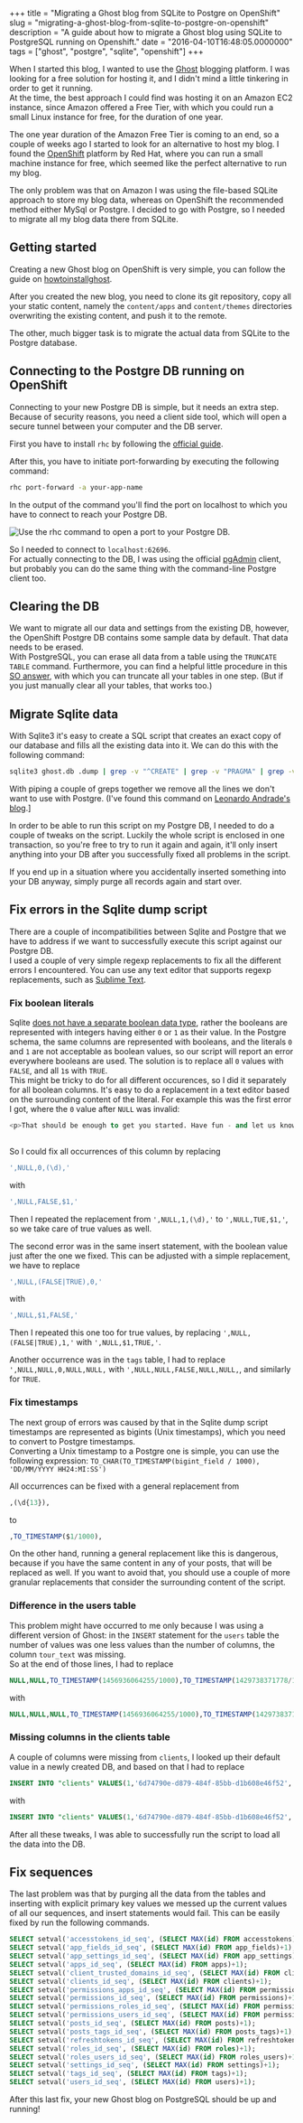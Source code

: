 +++
title = "Migrating a Ghost blog from SQLite to Postgre on OpenShift"
slug = "migrating-a-ghost-blog-from-sqlite-to-postgre-on-openshift"
description = "A guide about how to migrate a Ghost blog using SQLite to PostgreSQL running on Openshift."
date = "2016-04-10T16:48:05.0000000"
tags = ["ghost", "postgre", "sqlite", "openshift"]
+++

When I started this blog, I wanted to use the [Ghost](https://ghost.org/) blogging platform. I was looking for a free solution for hosting it, and I didn't mind a little tinkering in order to get it running.  
At the time, the best approach I could find was hosting it on an Amazon EC2 instance, since Amazon offered a Free Tier, with which you could run a small Linux instance for free, for the duration of one year.

The one year duration of the Amazon Free Tier is coming to an end, so a couple of weeks ago I started to look for an alternative to host my blog. I found the [OpenShift](https://www.openshift.com/) platform by Red Hat, where you can run a small machine instance for free, which seemed like the perfect alternative to run my blog.  

The only problem was that on Amazon I was using the file-based SQLite approach to store my blog data, whereas on OpenShift the recommended method either MySql or Postgre. I decided to go with Postgre, so I needed to migrate all my blog data there from SQLite.

## Getting started

Creating a new Ghost blog on OpenShift is very simple, you can follow the guide on [howtoinstallghost](https://www.howtoinstallghost.com/how-to-install-ghost-on-openshift/).

After you created the new blog, you need to clone its git repository, copy all your static content, namely the `content/apps` and `content/themes` directories overwriting the existing content, and push it to the remote.

The other, much bigger task is to migrate the actual data from SQLite to the Postgre database.

## Connecting to the Postgre DB running on OpenShift

Connecting to your new Postgre DB is simple, but it needs an extra step. Because of security reasons, you need a client side tool, which will open a secure tunnel between your computer and the DB server.

First you have to install `rhc` by following the [official guide](https://developers.openshift.com/en/getting-started-windows.html#client-tools).

After this, you have to initiate port-forwarding by executing the following command:

```bash
rhc port-forward -a your-app-name
```

In the output of the command you'll find the port on localhost to which you have to connect to reach your Postgre DB.

![Use the rhc command to open a port to your Postgre DB.](/images/2016/04/rhc-port-forward.png)

So I needed to connect to `localhost:62696`.  
For actually connecting to the DB, I was using the official [pgAdmin](http://www.pgadmin.org/) client, but probably you can do the same thing with the command-line Postgre client too.

## Clearing the DB

We want to migrate all our data and settings from the existing DB, however, the OpenShift Postgre DB contains some sample data by default. That data needs to be erased.  
With PostgreSQL, you can erase all data from a table using the `TRUNCATE TABLE` command. Furthermore, you can find a helpful little procedure in this [SO answer](https://stackoverflow.com/questions/2829158/truncating-all-tables-in-a-postgres-database), with which you can truncate all your tables in one step. (But if you just manually clear all your tables, that works too.)

## Migrate Sqlite data

With Sqlite3 it's easy to create a SQL script that creates an exact copy of our database and fills all the existing data into it. We can do this with the following command:

```bash
sqlite3 ghost.db .dump | grep -v "^CREATE" | grep -v "PRAGMA" | grep -v "sqlite_sequence" > blog.dump.sql
```

With piping a couple of greps together we remove all the lines we don't want to use with Postgre. (I've found this command on [Leonardo Andrade's blog](https://andrade.io/ghost-blog-migrate-from-sqlite-to-postgres/).]

In order to be able to run this script on my Postgre DB, I needed to do a couple of tweaks on the script. Luckily the whole script is enclosed in one transaction, so you're free to try to run it again and again, it'll only insert anything into your DB after you successfully fixed all problems in the script.

If you end up in a situation where you accidentally inserted something into your DB anyway, simply purge all records again and start over.

## Fix errors in the Sqlite dump script

There are a couple of incompatibilities between Sqlite and Postgre that we have to address if we want to successfully execute this script against our Postgre DB.  
I used a couple of very simple regexp replacements to fix all the different errors I encountered. You can use any text editor that supports regexp replacements, such as [Sublime Text](https://www.sublimetext.com/).  

### Fix boolean literals

Sqlite [does not have a separate boolean data type](https://www.sqlite.org/datatype3.html), rather the booleans are represented with integers having either `0` or `1` as their value. In the Postgre schema, the same columns are represented with booleans, and the literals `0` and `1` are not acceptable as boolean values, so our script will report an error everywhere booleans are used. The solution is to replace all `0` values with `FALSE`, and all `1`s with `TRUE`.  
This might be tricky to do for all different occurences, so I did it separately for all boolean columns. It's easy to do a replacement in a text editor based on the surrounding content of the literal. For example this was the first error I got, where the `0` value after `NULL` was invalid:

```sql
<p>That should be enough to get you started. Have fun - and let us know what you think :)</p>',NULL,0,0,'draft','en_US',NULL,NULL,1,1429738370592,1,1430050851451,1,1429738370623,1);
                                                                                                    ^
```

So I could fix all occurrences of this column by replacing

```sql
',NULL,0,(\d),'
```

with

```sql
',NULL,FALSE,$1,'
```

Then I repeated the replacement from `',NULL,1,(\d),'` to `',NULL,TUE,$1,'`, so we take care of true values as well. 

The second error was in the same insert statement, with the boolean value just after the one we fixed. This can be adjusted with a simple replacement, we have to replace

```sql
',NULL,(FALSE|TRUE),0,'
```

with

```sql
',NULL,$1,FALSE,'
```

Then I repeated this one too for true values, by replacing `',NULL,(FALSE|TRUE),1,'` with `',NULL,$1,TRUE,'`.

Another occurrence was in the `tags` table, I had to replace `',NULL,NULL,0,NULL,NULL,` with `',NULL,NULL,FALSE,NULL,NULL,`, and similarly for `TRUE`.

### Fix timestamps

The next group of errors was caused by that in the Sqlite dump script timestamps are represented as bigints (Unix timestamps), which you need to convert to Postgre timestamps.  
Converting a Unix timestamp to a Postgre one is simple, you can use the following expression: `TO_CHAR(TO_TIMESTAMP(bigint_field / 1000), 'DD/MM/YYYY HH24:MI:SS')`

All occurrences can be fixed with a general replacement from

```sql
,(\d{13}),
```

to

```sql
,TO_TIMESTAMP($1/1000),
```

On the other hand, running a general replacement like this is dangerous, because if you have the same content in any of your posts, that will be replaced as well. If you want to avoid that, you should use a couple of more granular replacements that consider the surrounding content of the script.

### Difference in the users table

This problem might have occurred to me only because I was using a different version of Ghost: in the `INSERT` statement for the `users` table the number of values was one less values than the number of columns, the column `tour_text` was missing.  
So at the end of those lines, I had to replace

```sql
NULL,NULL,TO_TIMESTAMP(1456936064255/1000),TO_TIMESTAMP(1429738371778/1000),1,TO_TIMESTAMP(1456936064255/1000),1);
```

with

```sql
NULL,NULL,NULL,TO_TIMESTAMP(1456936064255/1000),TO_TIMESTAMP(1429738371778/1000),1,TO_TIMESTAMP(1456936064255/1000),1);
```

### Missing columns in the clients table

A couple of columns were missing from `clients`, I looked up their default value in a newly created DB, and based on that I had to replace

```sql
INSERT INTO "clients" VALUES(1,'6d74790e-d879-484f-85bb-d1b608e46f52','Ghost Admin','ghost-admin','not_available',TO_TIMESTAMP(1429738370626/1000),1,TO_TIMESTAMP(1429738370626/1000),1);
```

with

```sql
INSERT INTO "clients" VALUES(1,'6d74790e-d879-484f-85bb-d1b608e46f52','Ghost Admin','ghost-admin','','not_available','','enabled','ua','description',TO_TIMESTAMP(1429738370626/1000),1,TO_TIMESTAMP(1429738370626/1000),1);
```

After all these tweaks, I was able to successfully run the script to load all the data into the DB.

## Fix sequences

The last problem was that by purging all the data from the tables and inserting with explicit primary key values we messed up the current values of all our sequences, and insert statements would fail. This can be easily fixed by run the following commands.

```sql
SELECT setval('accesstokens_id_seq', (SELECT MAX(id) FROM accesstokens)+1);
SELECT setval('app_fields_id_seq', (SELECT MAX(id) FROM app_fields)+1);
SELECT setval('app_settings_id_seq', (SELECT MAX(id) FROM app_settings)+1);
SELECT setval('apps_id_seq', (SELECT MAX(id) FROM apps)+1);
SELECT setval('client_trusted_domains_id_seq', (SELECT MAX(id) FROM client_trusted_domains)+1);
SELECT setval('clients_id_seq', (SELECT MAX(id) FROM clients)+1);
SELECT setval('permissions_apps_id_seq', (SELECT MAX(id) FROM permissions_apps)+1);
SELECT setval('permissions_id_seq', (SELECT MAX(id) FROM permissions)+1);
SELECT setval('permissions_roles_id_seq', (SELECT MAX(id) FROM permissions_roles)+1);
SELECT setval('permissions_users_id_seq', (SELECT MAX(id) FROM permissions_users)+1);
SELECT setval('posts_id_seq', (SELECT MAX(id) FROM posts)+1);
SELECT setval('posts_tags_id_seq', (SELECT MAX(id) FROM posts_tags)+1);
SELECT setval('refreshtokens_id_seq', (SELECT MAX(id) FROM refreshtokens)+1);
SELECT setval('roles_id_seq', (SELECT MAX(id) FROM roles)+1);
SELECT setval('roles_users_id_seq', (SELECT MAX(id) FROM roles_users)+1);
SELECT setval('settings_id_seq', (SELECT MAX(id) FROM settings)+1);
SELECT setval('tags_id_seq', (SELECT MAX(id) FROM tags)+1);
SELECT setval('users_id_seq', (SELECT MAX(id) FROM users)+1);
```

After this last fix, your new Ghost blog on PostgreSQL should be up and running!
